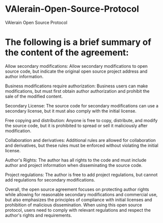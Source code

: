 # VAlerain-Open-Source-Protocol
VAlerain Open Source Protocol

# The following is a brief summary of the content of the agreement:

Allow secondary modifications: Allow secondary modifications to open source code, but indicate the original open source project address and author information.

Business modifications require authorization: Business users can make modifications, but must first obtain author authorization and prohibit the sale of the modified content.

Secondary License: The source code for secondary modifications can use a secondary license, but it must also comply with the initial license.

Free copying and distribution: Anyone is free to copy, distribute, and modify the source code, but it is prohibited to spread or sell it maliciously after modification.

Collaboration and derivatives: Additional rules are allowed for collaboration and derivatives, but these rules must be enforced without violating the initial license.

Author's Rights: The author has all rights to the code and must include author and project information when disseminating the source code.

Project regulations: The author is free to add project regulations, but cannot add regulations for secondary modifications.

Overall, the open source agreement focuses on protecting author rights while allowing for reasonable secondary modifications and commercial use, but also emphasizes the principles of compliance with initial licenses and prohibition of malicious dissemination. When using this open source protocol, users need to comply with relevant regulations and respect the author's rights and requirements.

